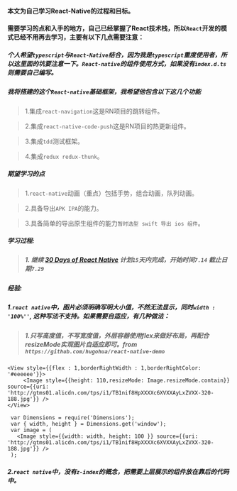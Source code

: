 #### 本文为自己学习React-Native的过程和目标。

#### 需要学习的点和入手的地方，自己已经掌握了React技术栈，所以``React``开发的模式已经不用再去学习，主要有以下几点需要注意：

##### 个人希望``typescript``与``React-Native``结合，因为我是``typescript``重度使用者，所以这里面的坑要注意一下。``React-native``的组件使用方式，如果没有``index.d.ts``则需要自己编写。

##### 我将搭建的这个``React-native``基础框架，我希望他包含以下这几个功能

> 1.集成``react-navigation``这是RN项目的跳转组件。

> 2.集成``react-native-code-push``这是RN项目的热更新组件。

> 3.集成``tdd``测试框架。

> 4.集成``redux redux-thunk``。

##### 期望学习的点

> 1.``react-native``动画（重点）包括手势，组合动画，队列动画。

> 2.具备导出``APK IPA``的能力。

> 3.具备简单的导出原生组件的能力``暂时选型 swift 导出 ios 组件``。

##### 学习过程:

> ##### 1. 继续 [30 Days of React Native](https://github.com/fangwei716/30-days-of-react-native) 计划``15``天内完成，开始时间``7.14`` 截止日期``7.29``

##### 经验:

##### 1.``react native``中，图片必须明确写明大小值，不然无法显示，同时``width : '100%''``, 这种写法不支持。如果需要自适应，有几种做法：
> ##### 1.只写高度值，不写宽度值，外层容器使用flex来做好布局，再配合resizeMode实现图片自适应即可。from ``https://github.com/hugohua/react-native-demo``

```
<View style={{flex : 1,borderRightWidth : 1,borderRightColor: '#eeeeee'}}>
     <Image style={{height: 110,resizeMode: Image.resizeMode.contain}} source={{uri: 'http://gtms01.alicdn.com/tps/i1/TB1nif8HpXXXXc6XVXXAyLxZVXX-320-188.jpg'}} />
</View>
```
```
 var Dimensions = require('Dimensions');
 var { width, height } = Dimensions.get('window');
 var image = (
   <Image style={{width: width, height: 100 }} source={{uri: 'http://gtms01.alicdn.com/tps/i1/TB1nif8HpXXXXc6XVXXAyLxZVXX-320-188.jpg'}} />
 );
```

##### 2.``react native``中，没有``z-index``的概念，把需要上层展示的组件放在靠后的代码中。